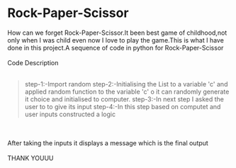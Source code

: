# Rock-Paper-Scissor
How can we forget Rock-Paper-Scissor.It been best game of childhood,not only when I was  child even now I love to play the game.This is what I have done in this project.A sequence of code in python for Rock-Paper-Scissor
</br></br>
Code Description
</br></br>
>step-1:-Import random
>step-2:-Initialising the List to a variable 'c' and applied random function to the variable 'c' o it can randomly generate it choice and initialised to computer.
>step-3:-In next step I asked the user to to give its input
>step-4:-In this step based on computet and user inputs constructed a logic

</br></br>
After taking the inputs it displays a message which is the final output
</br></br>
THANK YOUUU
